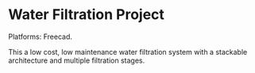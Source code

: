 Water Filtration Project
========================

Platforms: Freecad.

This a low cost, low maintenance water filtration system 
with a stackable architecture and multiple filtration stages.
